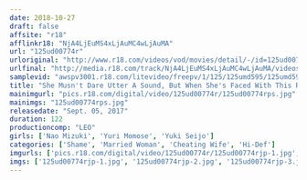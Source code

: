 ```yaml
---
date: 2018-10-27
draft: false
affsite: "r18"
afflinkr18: "NjA4LjEuMS4xLjAuMC4wLjAuMA"
url: "125ud00774r"
urloriginal: "http://www.r18.com/videos/vod/movies/detail/-/id=125ud00774r"
urlfinal: "http://media.r18.com/track/NjA4LjEuMS4xLjAuMC4wLjAuMA/videos/vod/movies/detail/-/id=125ud00774r"
samplevid: "awspv3001.r18.com/litevideo/freepv/1/125/125umd595/125umd595_dmb_w.mp4"
title: "She Musn't Dare Utter A Sound, But When She's Faced With This Rock Hard Cock, It Fills Her With Shame, But At The Same Time It Awakens All Of Her Repressed Lust, And Now This Horny Housewife Is Trying To Bite Her Tongue While Going Cum Crazy!! 2"
mainimgurl: "pics.r18.com/digital/video/125ud00774r/125ud00774rps.jpg"
mainimgs: "125ud00774rps.jpg"
releasedate: "Sept. 05, 2017"
duration: 122
productioncomp: "LEO"
girls: ['Nao Mizuki', 'Yuri Momose', 'Yuki Seijo']
categories: ['Shame', 'Married Woman', 'Cheating Wife', 'Hi-Def']
imgurls: ['pics.r18.com/digital/video/125ud00774r/125ud00774rjp-1.jpg', 'pics.r18.com/digital/video/125ud00774r/125ud00774rjp-2.jpg', 'pics.r18.com/digital/video/125ud00774r/125ud00774rjp-3.jpg', 'pics.r18.com/digital/video/125ud00774r/125ud00774rjp-4.jpg', 'pics.r18.com/digital/video/125ud00774r/125ud00774rjp-5.jpg', 'pics.r18.com/digital/video/125ud00774r/125ud00774rjp-6.jpg', 'pics.r18.com/digital/video/125ud00774r/125ud00774rjp-7.jpg', 'pics.r18.com/digital/video/125ud00774r/125ud00774rjp-8.jpg', 'pics.r18.com/digital/video/125ud00774r/125ud00774rjp-9.jpg', 'pics.r18.com/digital/video/125ud00774r/125ud00774rjp-10.jpg', 'pics.r18.com/digital/video/125ud00774r/125ud00774rjp-11.jpg', 'pics.r18.com/digital/video/125ud00774r/125ud00774rjp-12.jpg', 'pics.r18.com/digital/video/125ud00774r/125ud00774rjp-13.jpg', 'pics.r18.com/digital/video/125ud00774r/125ud00774rjp-14.jpg', 'pics.r18.com/digital/video/125ud00774r/125ud00774rjp-15.jpg', 'pics.r18.com/digital/video/125ud00774r/125ud00774rjp-16.jpg', 'pics.r18.com/digital/video/125ud00774r/125ud00774rjp-17.jpg', 'pics.r18.com/digital/video/125ud00774r/125ud00774rjp-18.jpg', 'pics.r18.com/digital/video/125ud00774r/125ud00774rjp-19.jpg', 'pics.r18.com/digital/video/125ud00774r/125ud00774rjp-20.jpg']
imgs: ['125ud00774rjp-1.jpg', '125ud00774rjp-2.jpg', '125ud00774rjp-3.jpg', '125ud00774rjp-4.jpg', '125ud00774rjp-5.jpg', '125ud00774rjp-6.jpg', '125ud00774rjp-7.jpg', '125ud00774rjp-8.jpg', '125ud00774rjp-9.jpg', '125ud00774rjp-10.jpg', '125ud00774rjp-11.jpg', '125ud00774rjp-12.jpg', '125ud00774rjp-13.jpg', '125ud00774rjp-14.jpg', '125ud00774rjp-15.jpg', '125ud00774rjp-16.jpg', '125ud00774rjp-17.jpg', '125ud00774rjp-18.jpg', '125ud00774rjp-19.jpg', '125ud00774rjp-20.jpg']
---
```

